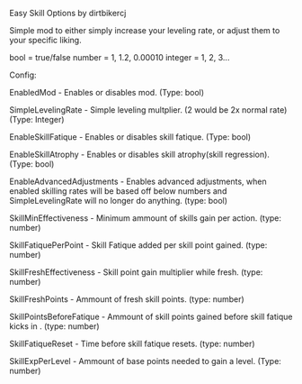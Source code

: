 Easy Skill Options by dirtbikercj

Simple mod to either simply increase your leveling rate, or adjust them to your specific liking.

bool = true/false
number = 1, 1.2, 0.00010
integer = 1, 2, 3...

Config:

EnabledMod - Enables or disables mod. (Type: bool)

SimpleLevelingRate - Simple leveling multplier. (2 would be 2x normal rate)                     (Type: Integer)

EnableSkillFatique - Enables or disables skill fatique.                                         (Type: bool)

EnableSkillAtrophy - Enables or disables skill atrophy(skill regression).                       (Type: bool)

EnableAdvancedAdjustments - Enables advanced adjustments, when enabled skilling rates will be based off below numbers and SimpleLevelingRate will no longer do anything. (type: bool)

SkillMinEffectiveness - Minimum ammount of skills gain per action.                              (type: number)

SkillFatiquePerPoint - Skill Fatique added per skill point gained.                              (type: number)

SkillFreshEffectiveness - Skill point gain multiplier while fresh.                              (type: number)

SkillFreshPoints - Ammount of fresh skill points.                                               (type: number)

SkillPointsBeforeFatique - Ammount of skill points gained before skill fatique kicks in .       (type: number)

SkillFatiqueReset - Time before skill fatique resets.                                           (type: number)

SkillExpPerLevel - Ammount of base points needed to gain a level.                               (Type: number)
